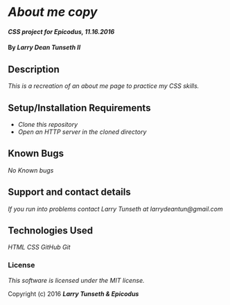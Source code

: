 # _About me copy_

#### _CSS project for Epicodus, 11.16.2016_

#### By _**Larry Dean Tunseth II**_

## Description

_This is a recreation of an about me page to practice my CSS skills._

## Setup/Installation Requirements

* _Clone this repository_
* _Open an HTTP server in the cloned directory_


## Known Bugs

_No Known bugs_

## Support and contact details

_If you run into problems contact Larry Tunseth at larrydeantun@gmail.com_

## Technologies Used

_HTML
CSS
GitHub
Git_

### License

*This software is licensed under the MIT license.*

Copyright (c) 2016 **_Larry Tunseth & Epicodus_**
